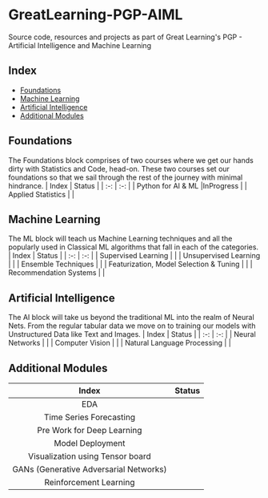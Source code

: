 # GreatLearning-PGP-AIML
Source code, resources and projects as part of Great Learning's PGP - Artificial Intelligence and Machine Learning

## Index
- [Foundations](#foundations)
- [Machine Learning](#machine-learning)
- [Artificial Intelligence](#artificial-intelligence)
- [Additional Modules](#additional-modules)

## Foundations
The Foundations block comprises of two courses where we get our hands dirty with Statistics and Code, head-on. These two courses set our foundations so that we sail through the rest of the journey with minimal hindrance.
| Index | Status |
| :-: | :-: |
| Python for AI & ML |InProgress |
| Applied Statistics | |

## Machine Learning
The ML block will teach us Machine Learning techniques and all the popularly used in Classical ML algorithms that fall in each of the categories.
| Index | Status |
| :-: | :-: |
| Supervised Learning | |
| Unsupervised Learning | |
| Ensemble Techniques | |
| Featurization, Model Selection & Tuning | |
| Recommendation Systems | |

## Artificial Intelligence
The AI block will take us beyond the traditional ML into the realm of Neural Nets. From the regular tabular data we move on to training our models with Unstructured Data like Text and Images.
| Index | Status |
| :-: | :-: |
| Neural Networks | |
| Computer Vision | |
| Natural Language Processing | |

## Additional Modules
| Index | Status |
| :-: | :-: |
| EDA | |
| Time Series Forecasting | |
| Pre Work for Deep Learning | |
| Model Deployment | |
| Visualization using Tensor board | |
| GANs (Generative Adversarial Networks) | |
| Reinforcement Learning | |


